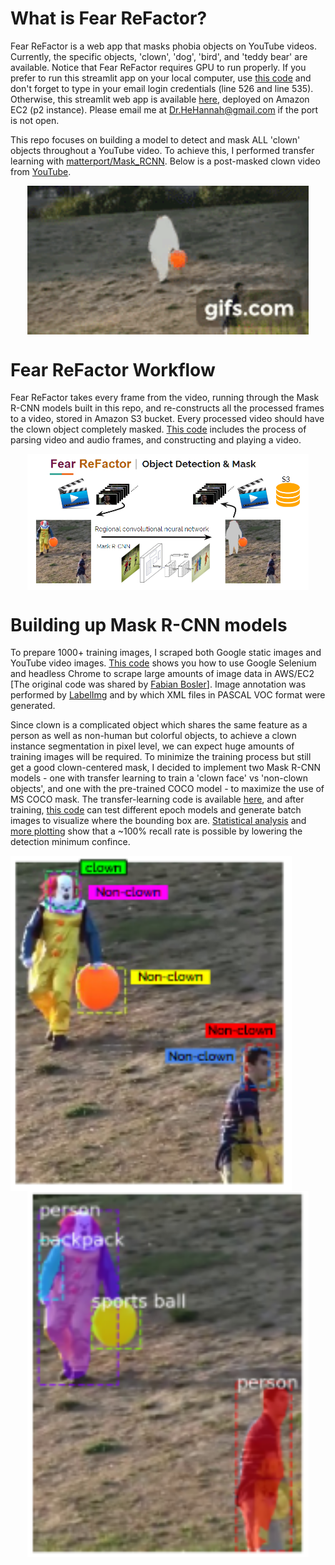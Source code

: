 # What is Fear ReFactor?
Fear ReFactor is a web app that masks phobia objects on YouTube videos. Currently, the specific objects, 'clown', 'dog', 'bird', and 'teddy bear' are available.
Notice that Fear ReFactor requires GPU to run properly. If you prefer to run this streamlit app on your local computer, use [this code](https://github.com/HannahhoHe/Fear-ReFactor-Mask-R-CNN-Transfer-Learning/blob/master/FearReFactor_streamlit_pub.py) and don't forget to type in your email login credentials (line 526 and line 535). Otherwise, this streamlit web app is available [here](https://52.34.156.240:8501), deployed on Amazon EC2 (p2 instance). Please email me at Dr.HeHannah@gmail.com if the port is not open.   

This repo focuses on building a model to detect and mask ALL 'clown' objects throughout a YouTube video. To achieve this, I performed transfer learning with [matterport/Mask_RCNN](https://github.com/matterport/Mask_RCNN). Below is a post-masked clown video from [YouTube](https://www.youtube.com/watch?v=GGOMD2DlJUY&t=107s).  

<p align="center">
  <img align="middle" width="450" src="gif_small.gif">
</p>

# Fear ReFactor Workflow
Fear ReFactor takes every frame from the video, running through the Mask R-CNN models built in this repo, and re-constructs all the processed frames to a video, stored in Amazon S3 bucket. Every processed video should have the clown object completely masked. [This code](https://github.com/HannahhoHe/Fear-ReFactor-Mask-R-CNN-Transfer-Learning/blob/master/vid-im.ipynb) includes the process of parsing video and audio frames, and constructing and playing a video.    

<p align="center">
  <img align="middle" width="450" src="flow.PNG">
</p>

# Building up Mask R-CNN models 
To prepare 1000+ training images, I scraped both Google static images and YouTube video images. [This code](https://github.com/HannahhoHe/Fear-ReFactor-Mask-R-CNN-Transfer-Learning/blob/master/google-im.ipynb) shows you how to use Google Selenium and headless Chrome to scrape large amounts of image data in AWS/EC2 [The original code was shared by [Fabian Bosler](https://towardsdatascience.com/image-scraping-with-python-a96feda8af2d)]. Image annotation was performed by [LabelImg](https://github.com/tzutalin/labelImg) and by which XML files in PASCAL VOC format were generated.

Since clown is a complicated object which shares the same feature as a person as well as non-human but colorful objects, to achieve a clown instance segmentation in pixel level, we can expect huge amounts of training images will be required. To minimize the training process but still get a good clown-centered mask, I decided to implement two Mask R-CNN models - one with transfer learning to train a 'clown face' vs 'non-clown objects', and one with the pre-trained COCO model - to maximize the use of MS COCO mask. The transfer-learning code is available [here](https://github.com/HannahhoHe/Fear-ReFactor-Mask-R-CNN-Transfer-Learning/blob/master/train.ipynb), and after training, [this code](https://github.com/HannahhoHe/Fear-ReFactor-Mask-R-CNN-Transfer-Learning/blob/master/test.ipynb) can test different epoch models and generate batch images to visualize where the bounding box are. [Statistical analysis](https://github.com/HannahhoHe/Fear-ReFactor-Mask-R-CNN-Transfer-Learning/blob/master/ana-1.ipynb) and [more plotting](https://github.com/HannahhoHe/Fear-ReFactor-Mask-R-CNN-Transfer-Learning/blob/master/ana-2.ipynb) show that a ~100% recall rate is possible by lowering the detection minimum confince.  


<p align="center">
  <img align="left" width="450" src="clown_model.PNG">
  <img align="middle" width="450" src="pretrained_coco_model.PNG">
</p>
